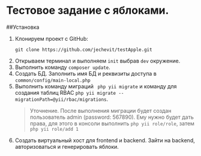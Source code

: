 # Тестовое задание с яблоками.

##Установка


1. Клонируем проект с GitHub:
    ````
    git clone https://github.com/jechevit/testApple.git
    ````
2. Открываем терминал и выполняем ```` init ```` выбрав  ```` dev ```` окружение.
3. Выполнить команду  ````composer update````.
4. Создать БД. Заполнить имя БД и реквизиты доступа в ````common/config/main-local.php````
5. Выполнить команду миграций ```` php yii migrate```` и команду для создания таблиц RBAC ````php yii migrate --migrationPath=@yii/rbac/migrations````.
   > Уточнение. После выполнения миграции будет создан пользователь admin (password: 567890). Ему нужно будет дать права, для этого в консоли выполнить ````php yii role/role````, затем ````php yii role/add 1````
6. Создать виртуальный хост для frontend и backend. Зайти на backend, авторизоваться и генерировать яблоки.
